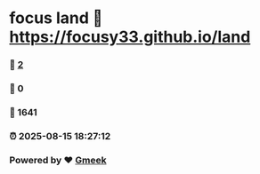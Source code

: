 # focus land :link: https://focusy33.github.io/land 
### :page_facing_up: [2](https://focusy33.github.io/land/tag.html) 
### :speech_balloon: 0 
### :hibiscus: 1641 
### :alarm_clock: 2025-08-15 18:27:12 
### Powered by :heart: [Gmeek](https://github.com/Meekdai/Gmeek)
